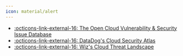 ```yaml
---
icon: material/alert
---
```



- [:octicons-link-external-16: The Open Cloud Vulnerability & Security Issue Database](https://www.cloudvulndb.org/results?tags=AWS)
- [:octicons-link-external-16: DataDog's Cloud Security Atlas](https://securitylabs.datadoghq.com/cloud-security-atlas/?platform%5B0%5D=aws)
- [:octicons-link-external-16: Wiz's Cloud Threat Landscape](https://threats.wiz.io/)